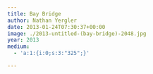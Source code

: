 ```yaml
---
title: Bay Bridge
author: Nathan Yergler
date: 2013-01-24T07:30:37+00:00
image: ./2013-untitled-(bay-bridge)-2048.jpg
year: 2013
medium:
  - 'a:1:{i:0;s:3:"325";}'

---
```

